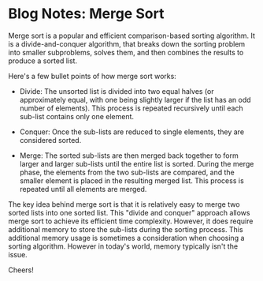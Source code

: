 # Blog Notes: Merge Sort

Merge sort is a popular and efficient comparison-based sorting algorithm. It is a divide-and-conquer algorithm, that breaks down the sorting problem into smaller subproblems, solves them, and then combines the results to produce a sorted list.

Here's a few bullet points of how merge sort works:

- Divide: The unsorted list is divided into two equal halves (or approximately equal, with one being slightly larger if the list has an odd number of elements). This process is repeated recursively until each sub-list contains only one element.

- Conquer: Once the sub-lists are reduced to single elements, they are considered sorted.

- Merge: The sorted sub-lists are then merged back together to form larger and larger sub-lists until the entire list is sorted. During the merge phase, the elements from the two sub-lists are compared, and the smaller element is placed in the resulting merged list. This process is repeated until all elements are merged.

The key idea behind merge sort is that it is relatively easy to merge two sorted lists into one sorted list. This "divide and conquer" approach allows merge sort to achieve its efficient time complexity. However, it does require additional memory to store the sub-lists during the sorting process. This additional memory usage is sometimes a consideration when choosing a sorting algorithm. However in today's world, memory typically isn't the issue.

Cheers!
